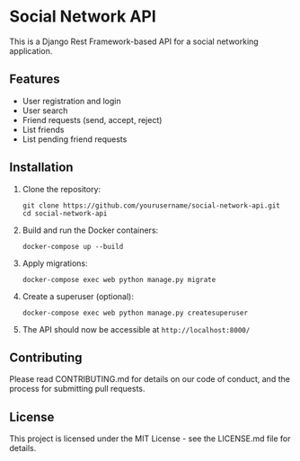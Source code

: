# Social Network API

This is a Django Rest Framework-based API for a social networking application.

## Features

- User registration and login
- User search
- Friend requests (send, accept, reject)
- List friends
- List pending friend requests

## Installation

1. Clone the repository:
   ```
   git clone https://github.com/yourusername/social-network-api.git
   cd social-network-api
   ```

2. Build and run the Docker containers:
   ```
   docker-compose up --build
   ```

3. Apply migrations:
   ```
   docker-compose exec web python manage.py migrate
   ```

4. Create a superuser (optional):
   ```
   docker-compose exec web python manage.py createsuperuser
   ```

5. The API should now be accessible at `http://localhost:8000/`


## Contributing

Please read CONTRIBUTING.md for details on our code of conduct, and the process for submitting pull requests.

## License

This project is licensed under the MIT License - see the LICENSE.md file for details.